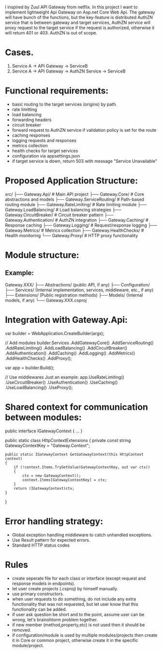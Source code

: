 ﻿I inspired by Zuul API Gateway from netflix.
In this project I want to implement lightweight Api Gateway on Asp.net Core Web Api.
The gateway will have bunch of the functions, but the key-feature is distributed AuthZN service that is between gateway and target services, AuthZN service will proxy request to the target service if the request is authorized, otherwise it will return 401 or 403.
AuthZN is out of scope.

# Cases.
1. Service A -> API Gateway -> ServiceB
2. Service A -> API Gateway -> AuthZN Service -> ServiceB

# Functional requirements:
- basic routing to the target services (origins) by path.
- rate limitting
- load balancing
- forwarding headers
- circuit breaker
- forward request to AuthZN service if validation policy is set for the route
- caching responses
- logging requests and responses
- metrics collection
- health checks for target services
- configuration via appsettings.json
- if target service is down, return 503 with message "Service Unavailable"


# Proposed Application Structure:
src/
├── Gateway.Api/                          # Main API project
├── Gateway.Core/                         # Core abstractions and models
├── Gateway.ServiceRouting/               # Path-based routing module
├── Gateway.RateLimiting/                 # Rate limiting module
├── Gateway.LoadBalancing/                # Load balancing strategies
├── Gateway.CircuitBreaker/               # Circuit breaker pattern
├── Gateway.Authentication/               # AuthZN integration
├── Gateway.Caching/                      # Response caching
├── Gateway.Logging/                      # Request/response logging
├── Gateway.Metrics/                      # Metrics collection
├── Gateway.HealthChecks/                 # Health monitoring
└── Gateway.Proxy/                        # HTTP proxy functionality

# Module structure:
## Example:
Gateway.XXX/
├── Abstractions/ (public API, if any)
├── Configuration/
├── Services/ (Internal implementation, services, middleware, etc., if any)
├── Extensions/ (Public registration methods)
├── Models/ (Internal models, if any)
└── Gateway.XXX.csproj

# Integration with Gateway.Api:
var builder = WebApplication.CreateBuilder(args);

// Add modules
builder.Services
    .AddGatewayCore()
    .AddServiceRouting()
    .AddRateLimiting()
    .AddLoadBalancing()
    .AddCircuitBreaker()
    .AddAuthentication()
    .AddCaching()
    .AddLogging()
    .AddMetrics()
    .AddHealthChecks()
    .AddProxy();

var app = builder.Build();

// Use middlewares
Just an example:
app.UseRateLimiting()
   .UseCircuitBreaker()
   .UseAuthentication()
   .UseCaching()
   .UseLoadBalancing()
   .UseProxy();

# Shared context for communication between modules:
public interface IGatewayContext
{
    ...
}

public static class HttpContextExtensions
{
    private const string GatewayContextKey = "Gateway.Context";
    
    public static IGatewayContext GetGatewayContext(this HttpContext context)
    {
        if (!context.Items.TryGetValue(GatewayContextKey, out var ctx))
        {
            ctx = new GatewayContext();
            context.Items[GatewayContextKey] = ctx;
        }
        return (IGatewayContext)ctx;
    }
}

# Error handling strategy:
- Global exception handling middleware to catch unhandled exceptions.
- Use Result<T> pattern for expected errors.
- Standard HTTP status codes

# Rules
- create seperate file for each class or interface (except request and response models in endpoints).
- let user create projects (.csproj) by himself manually.
- use primary constructors.
- when user requests to do something, do not include any extra functionality that was not requested, but let user know that this functionality can be added.
- if user ask question be short and to the point, assume user can be wrong, let's brainshtorm problem together.
- if new member (method,property,etc) is not used then it should be removed.
- if configuration/module is used by multiple modules/projects then create it in Core or common project, otherwise create it in the specific module/project.